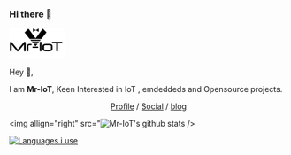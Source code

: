 ### Hi there 👋

<!--
**V33RU/v33ru** is a ✨ _special_ ✨ repository because its `README.md` (this file) appears on your GitHub profile.

Here are some ideas to get you started:

- 🔭 I’m currently working on ...
- 🌱 I’m currently learning ...
- 👯 I’m looking to collaborate on ...
- 🤔 I’m looking for help with ...
- 💬 Ask me about ...
- 📫 How to reach me: ...
- 😄 Pronouns: ...
- ⚡ Fun fact: ...
-->

<img width="100" alt="Screenshot" src="https://github.com/V33RU/v33ru/blob/main/logo%20in%20illustrator.jpg">

Hey 👋,

I am **Mr-IoT**, Keen Interested in IoT , emdeddeds and Opensource projects.


<p align="center">
  <a href="https://www.linkedin.com/in/veeraiot/" target="_blank">Profile</a>  /  <a href="https://twitter.com/v33riot" target="_blank">Social</a>   /  <a href="https://iotpentest.com" target="_blank">blog</a>
</p>

<img allign="right" src="![Mr-IoT's github stats](https://github-readme-stats.vercel.app/api?username=v33ru&show_icons=true&theme=dracula) />

[![Languages i use](https://github-readme-stats.vercel.app/api/top-langs/?username=v33ru&layout=compact)](https://github.com/anuraghazra/github-readme-stats)

